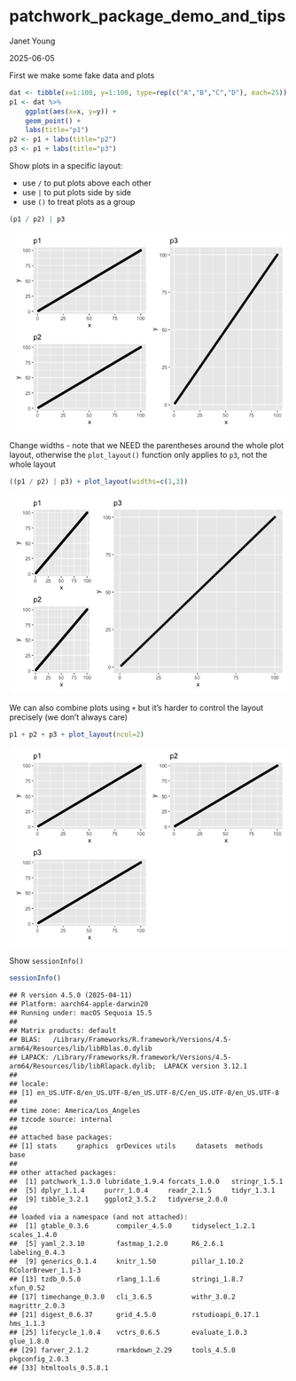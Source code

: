patchwork_package_demo_and_tips
================
Janet Young

2025-06-05

First we make some fake data and plots

``` r
dat <- tibble(x=1:100, y=1:100, type=rep(c("A","B","C","D"), each=25))
p1 <- dat %>% 
    ggplot(aes(x=x, y=y)) +
    geom_point() + 
    labs(title="p1")
p2 <- p1 + labs(title="p2")
p3 <- p1 + labs(title="p3")
```

Show plots in a specific layout:

- use `/` to put plots above each other
- use `|` to put plots side by side
- use `()` to treat plots as a group

``` r
(p1 / p2) | p3
```

![](patchwork_package_demo_and_tips_files/figure-gfm/unnamed-chunk-1-1.png)<!-- -->

Change widths - note that we NEED the parentheses around the whole plot
layout, otherwise the `plot_layout()` function only applies to `p3`, not
the whole layout

``` r
((p1 / p2) | p3) + plot_layout(widths=c(1,3))
```

![](patchwork_package_demo_and_tips_files/figure-gfm/unnamed-chunk-2-1.png)<!-- -->

We can also combine plots using `+` but it’s harder to control the
layout precisely (we don’t always care)

``` r
p1 + p2 + p3 + plot_layout(ncol=2)
```

![](patchwork_package_demo_and_tips_files/figure-gfm/unnamed-chunk-3-1.png)<!-- -->

Show `sessionInfo()`

``` r
sessionInfo()
```

    ## R version 4.5.0 (2025-04-11)
    ## Platform: aarch64-apple-darwin20
    ## Running under: macOS Sequoia 15.5
    ## 
    ## Matrix products: default
    ## BLAS:   /Library/Frameworks/R.framework/Versions/4.5-arm64/Resources/lib/libRblas.0.dylib 
    ## LAPACK: /Library/Frameworks/R.framework/Versions/4.5-arm64/Resources/lib/libRlapack.dylib;  LAPACK version 3.12.1
    ## 
    ## locale:
    ## [1] en_US.UTF-8/en_US.UTF-8/en_US.UTF-8/C/en_US.UTF-8/en_US.UTF-8
    ## 
    ## time zone: America/Los_Angeles
    ## tzcode source: internal
    ## 
    ## attached base packages:
    ## [1] stats     graphics  grDevices utils     datasets  methods   base     
    ## 
    ## other attached packages:
    ##  [1] patchwork_1.3.0 lubridate_1.9.4 forcats_1.0.0   stringr_1.5.1  
    ##  [5] dplyr_1.1.4     purrr_1.0.4     readr_2.1.5     tidyr_1.3.1    
    ##  [9] tibble_3.2.1    ggplot2_3.5.2   tidyverse_2.0.0
    ## 
    ## loaded via a namespace (and not attached):
    ##  [1] gtable_0.3.6       compiler_4.5.0     tidyselect_1.2.1   scales_1.4.0      
    ##  [5] yaml_2.3.10        fastmap_1.2.0      R6_2.6.1           labeling_0.4.3    
    ##  [9] generics_0.1.4     knitr_1.50         pillar_1.10.2      RColorBrewer_1.1-3
    ## [13] tzdb_0.5.0         rlang_1.1.6        stringi_1.8.7      xfun_0.52         
    ## [17] timechange_0.3.0   cli_3.6.5          withr_3.0.2        magrittr_2.0.3    
    ## [21] digest_0.6.37      grid_4.5.0         rstudioapi_0.17.1  hms_1.1.3         
    ## [25] lifecycle_1.0.4    vctrs_0.6.5        evaluate_1.0.3     glue_1.8.0        
    ## [29] farver_2.1.2       rmarkdown_2.29     tools_4.5.0        pkgconfig_2.0.3   
    ## [33] htmltools_0.5.8.1
